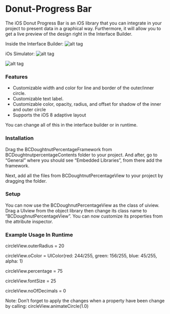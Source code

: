 # Donut-Progress Bar
The iOS Donut Progress Bar is an iOS library that you can integrate in your project to present data in a graphical way. Furthermore, it will allow you to get a live preview of the design right in the Interface Builder.

Inside the Interface Builder:
![alt tag](http://4.bp.blogspot.com/-s9UNv7Z3V3E/VTCNp0IVaeI/AAAAAAAAAOg/_gxZeqOGwFs/s1600/Pic-1.jpg)

iOs Simulator:
![alt tag](http://2.bp.blogspot.com/-YdCvLZUmNNs/VTCfmi1S-HI/AAAAAAAAAO4/Uz7IQeji8po/s1600/Pic-3.jpg)

![alt tag](http://2.bp.blogspot.com/-YdCvLZUmNNs/VTCfmi1S-HI/AAAAAAAAAO4/Uz7IQeji8po/s1600/Pic-3.jpg)

### Features
*	Customizable width and color for line and border of the outer/inner circle.
*	Customizable text label.
*	Customizable color, opacity, radius, and offset for shadow of the inner and outer circle
*	Supports the iOS 8 adaptive layout

You can change all of this in the interface builder or in runtime.

### Installation
Drag the BCDoughtnutPercentageFramework from BCDoughtnutpercentageContents folder to your project. And after, go to “General” where you should see “Embedded Libraries”, from there add the framework.

Next, add all the files from BCDoughtnutPercentageView to your project by dragging the folder. 

### Setup
You can now use the BCDoughnutPercentageView as the class of uiview. Drag a UIview from the object library then change its class name to “BCDoughnutPercentageView”. You can now customize its properties from the attribute inspector.

### Example Usage In Runtime
circleView.outerRadius = 20

circleView.oColor = UIColor(red: 244/255, green: 156/255, blue: 45/255, alpha: 1)

circleView.percentage  = 75

circleView.fontSize = 25

circleView.noOfDecimals = 0

Note: Don’t forget to apply the changes when a property have been change by calling:
circleView.animateCircle(1.0)


